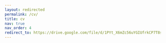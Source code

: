 ```yaml
---
layout: redirected
permalink: /cv/
title: cv
nav: true
nav_order: 4
redirect_to: https://drive.google.com/file/d/1PYt_X6mZc56uYGIUfrkCP7T8sgm0t6hd/view?usp=share_link
---
```


